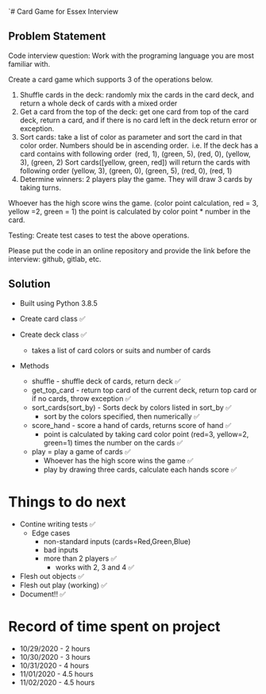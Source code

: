 `# Card Game for Essex Interview

## Problem Statement

Code interview question: Work with the programing language you are most familiar with.

Create a card game which supports 3 of the operations below.
1.	Shuffle cards in the deck: randomly mix the cards in the card deck, and return a whole deck of cards with a mixed order
2.	Get a card from the top of the deck: get one card from top of the card deck, return a card, and if there is no card left in the deck return error or exception. 
3.	Sort cards: take a list of color as parameter and sort the card in that color order. Numbers should be in ascending order. 
    i.e. If the deck has a card contains with following order  (red, 1), (green, 5), (red, 0), (yellow, 3), (green, 2)
    Sort cards([yellow, green, red]) will return the cards with following order (yellow, 3), (green, 0), (green, 5), (red, 0), (red, 1) 
4.	Determine winners: 2 players play the game. They will draw 3 cards by taking turns.

Whoever has the high score wins the game. (color point calculation, red = 3, yellow =2, green = 1) the point is calculated by color point * number in the card.  

Testing: Create test cases to test the above operations.

Please put the code in an online repository and provide the link before the interview: github, gitlab, etc.

## Solution

* Built using Python 3.8.5

* Create card class ✅

* Create deck class ✅
  * takes a list of card colors or suits and number of cards

* Methods
  * shuffle - shuffle deck of cards, return deck ✅
  * get_top_card - return top card of the current deck, return top card or if no cards, throw exception ✅
  * sort_cards(sort_by) - Sorts deck by colors listed in sort_by ✅
    * sort by the colors specified, then numerically ✅
  * score_hand - score a hand of cards, returns score of hand ✅
    * point is calculated by taking card color point (red=3, yellow=2, green=1) times the number on the cards ✅
  * play = play a game of cards ✅
    * Whoever has the high score wins the game ✅
    * play by drawing three cards, calculate each hands score ✅

# Things to do next
* Contine writing tests ✅
  * Edge cases
    * non-standard inputs (cards=Red,Green,Blue)
    * bad inputs
    * more than 2 players ✅
      * works with 2, 3 and 4 ✅
* Flesh out objects ✅
* Flesh out play (working) ✅
* Document!! ✅


# Record of time spent on project

* 10/29/2020 - 2 hours
* 10/30/2020 - 3 hours
* 10/31/2020 - 4 hours
* 11/01/2020 - 4.5 hours
* 11/02/2020 - 4.5 hours
